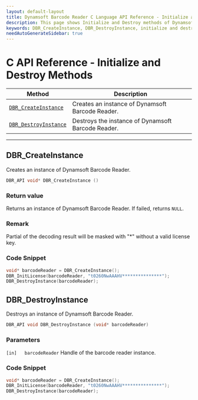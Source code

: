 ```yaml
---
layout: default-layout
title: Dynamsoft Barcode Reader C Language API Reference - Initialize and Destroy Methods
description: This page shows Initialize and Destroy methods of Dynamsoft Barcode Reader for C Language.
keywords: DBR_CreateInstance, DBR_DestroyInstance, initialize and destroy methods, api reference, c
needAutoGenerateSidebar: true
---
```



# C API Reference - Initialize and Destroy Methods

  | Method               | Description |
  |----------------------|-------------|
  | [`DBR_CreateInstance`](#dbr_createinstance) | Creates an instance of Dynamsoft Barcode Reader. |
  | [`DBR_DestroyInstance`](#dbr_destroyinstance) | Destroys the instance of Dynamsoft Barcode Reader. |
  
  ---
  
## DBR_CreateInstance

Creates an instance of Dynamsoft Barcode Reader.

```c
DBR_API void* DBR_CreateInstance ()	
```   

### Return value

Returns an instance of Dynamsoft Barcode Reader. If failed, returns `NULL`.

### Remark

Partial of the decoding result will be masked with "\*" without a valid license key.

### Code Snippet

```c
void* barcodeReader = DBR_CreateInstance();
DBR_InitLicense(barcodeReader, "t0260NwAAAHV***************");
DBR_DestroyInstance(barcodeReader);
```

## DBR_DestroyInstance

Destroys an instance of Dynamsoft Barcode Reader.

```c
DBR_API void DBR_DestroyInstance (void* barcodeReader)	
```   
   
### Parameters

`[in]	barcodeReader` Handle of the barcode reader instance.

### Code Snippet

```c
void* barcodeReader = DBR_CreateInstance();
DBR_InitLicense(barcodeReader, "t0260NwAAAHV***************");
DBR_DestroyInstance(barcodeReader);
```

